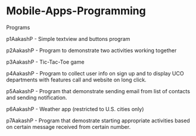 # Mobile-Apps-Programming
Programs

p1AakashP - Simple textview and buttons program

p2AakashP - Program to demonstrate two activities working together

p3AakashP - Tic-Tac-Toe game

p4AakashP - Program to collect user info on sign up and to display UCO departments with features call and website on long click.

p5AakashP - Program that demonstrate sending email from list of contacts and sending notification.

p6AakashP - Weather app (restricted to U.S. cities only)

p7AakashP - Program that demostrate starting appropriate activities based on certain message received from certain number.
